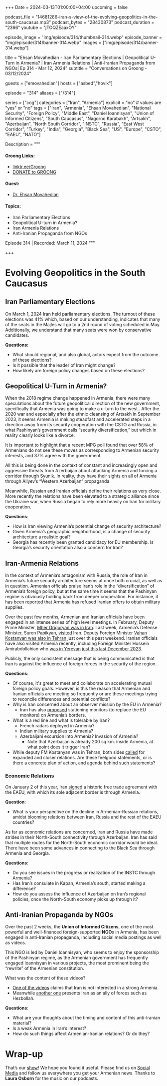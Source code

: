 +++
Date = 2024-03-13T01:00:00+04:00
upcoming = false

podcast_file = "14681286-iran-s-view-of-the-evolving-geopolitics-in-the-south-caucasus.mp3"
podcast_bytes = "28430873"
podcast_duration = "2366"
youtube = "jTOQZEaaxOY"

episode_image = "img/episode/314/thumbnail-314.webp"
episode_banner = "img/episode/314/banner-314.webp"
images = ["img/episode/314/banner-314.webp"]

title = "Ehsan Movahedian - Iran Parliamentary Elections | Geopolitical U-Turn in Armenia? | Iran Armenia Relations | Anti-Iranian Propaganda from NGOs| Ep 314 - Mar 12, 2024"
subtitle = "Conversations on Groong - 03/12/2024"

guests = ["emovahedian"]
hosts = ["asbed","hovik"]

episode = "314"
aliases = ["/314"]

series = ["cog"]
categories = ["Iran", "Armenia"]
explicit = "no" # values are "yes" or "no"
tags = ["Iran", "Armenia", "Ehsan Movahedian", "National Security", "Foreign Policy", "Middle East", "Daniel Ioannisyan", "Union of Informed Citizens", "South Caucasus", "Nagorno Karabakh", "Artsakh", "Azerbaijan", "North South Corridor", "INSTC", "Russia", "East West Corridor", "Turkey", "India", "Georgia", "Black Sea", "US", "Europe", "CSTO", "EAEU", "NATO"]

Description = """

#### Groong Links:
* [linktr.ee/Groong](https://linktr.ee/groong)
* [DONATE to GROONG](https://podcasts.groong.org/donate)

#### Guest:
* [Dr. Ehsan Movahedian](/guest/emovahedian)

#### Topics:
* Iran Parliamentary Elections
* Geopolitical U-turn in Armenia?
* Iran Armenia Relations
* Anti-Iranian Propaganda from NGOs


Episode 314 | Recorded: March 11, 2024
"""

+++

# Evolving Geopolitics in the South Caucasus

## Iran Parliamentary Elections

On March 1, 2024 Iran held parliamentary elections. The turnout of these elections was 41% which, based on our understanding, indicates that many of the seats in the Majles will go to a 2nd round of voting scheduled in May. Additionally, we understand that many seats were won by conservative candidates.

**Questions:**
* What should regional, and also global, actors expect from the outcome of these elections?
* Is it possible that the leader of Iran might change?
* How likely are foreign policy changes based on these elections?


## Geopolitical U-Turn in Armenia?

When the 2018 regime change happened in Armenia, there were many speculations about the future geopolitical direction of the new government, specifically that Armenia was going to make a u-turn to the west.. After the 2020 war and especially after the ethnic cleansing of Artsakh in September 2023, it seems Armenia is making steadfast and accelerated steps in a direction away from its security cooperation with the CSTO and Russia, in what Pashinyan’s government calls “security diversification,” but which in reality clearly looks like a divorce.

It is important to highlight that a recent MPG poll found that over 58% of Armenians do not see these moves as corresponding to Armenian security interests, and 37% agree with the government.

All this is being done in the context of constant and increasingly open and aggressive threats from Azerbaijan about attacking Armenia and forcing a corridor through Syunik. In reality, they have their sights on all of Armenia through Aliyev’s “Western Azerbaijan” propaganda.

Meanwhile, Russian and Iranian officials define their relations as very close. More recently the relations have been elevated to a strategic alliance since the Ukraine war, when Russia began to rely more heavily on Iran for military cooperation.

**Questions**:
* How is Iran viewing Armenia’s potential change of security architecture?
* Given Armenia’s geographic neighborhood, is a change of security architecture a realistic goal?
* Georgia has recently been granted candidacy for EU membership. Is Georgia’s security orientation also a concern for Iran?


## Iran-Armenia Relations

In the context of Armenia’s antagonism with Russia, the role of Iran in Armenia’s future security architecture seems at once both crucial, as well as in question. Armenian officials praise Iran’s role in the “diversification” of Armenia’s foreign policy, but at the same time it seems that the Pashinyan regime is obviously holding back from deeper cooperation. For instance, it has been reported that Armenia has refused Iranian offers to obtain military supplies.

Over the past few months, Armenian and Iranian officials have been engaged in an intense series of high level meetings. In February, Deputy Prime Minister, [Mher Grigoryan was in Iran](https://iran.mfa.am/en/news/2024/02/14/armenian-deputy-prime-minister-mher-grigoryan-visited-the-islamic-republic-of-iran/12580). Last week, Armenia’s Defense Minister, Suren Papikyan, [visited](https://www.azatutyun.am/a/32850808.html) Iran. Deputy Foreign Minister [Vahan Kostanyan was also in Tehran](https://www.mfa.am/en/press-releases/2024/03/09/political_consultations_Arm_Iran/12543) just over this past weekend. Iranian officials have also visited Armenia recently, including Foreign Minister Hossein Amirabdollahian who [was in Yerevan just this last December 2023](https://en.mfa.ir/portal/newsview/737196/Iran-FM-in-Yerevan-for-talks-with-Armenian-officials).

Publicly, the only consistent message that is being communicated is that Iran is against the influence of foreign forces in the security of the region.

**Questions**:
* Of course, it's great to meet and collaborate on accelerating mutual foreign policy goals. However, is this the reason that Armenian and Iranian officials are meeting so frequently or are these meetings trying to reconcile differences and potential conflicts?
* Why is Iran concerned about an observer mission by the EU in Armenia?
    * Iran has also [proposed](https://armenpress.am/eng/news/1121155.html) stationing monitors (to replace the EU monitors) on Armenia’s borders.
* What is a red line and what is tolerable by Iran?
    * French radars deployed in Armenia?
    * Indian military supplies to Armenia?
    * Azerbaijani excursion into Armenia? Invasion of Armenia?
        * Note that Azerbaijan is already 200 sq.km. inside Armenia, at what point does it trigger Iran?
* While deputy FM Kostanyan was in Tehran, both sides [called](https://www.tasnimnews.com/en/news/2024/03/10/3052595/iran-armenia-ties-benefit-regional-security-amirabdollahian) for expanded and closer relations. Are these feelgood statements, or is there a concrete plan of action, and agenda behind such statements?


### Economic Relations

On January 2 of this year, Iran [signed](https://www.intellinews.com/iran-eeu-sign-historic-free-trade-agreement-306057/#:~:text=The%20Iran%2DEurasian%20Economic%20Union,party%2C%20exempt%20from%20tariff%20elimination) a historic free trade agreement with the EAEU, with which its sole adjacent border is through Armenia.

**Question**:
* What is your perspective on the decline in Armenian-Russian relations, amidst blooming relations between Iran, Russia and the rest of the EAEU countries?

As far as economic relations are concerned, Iran and Russia have made strides in their North-South connectivity through Azerbaijan. Iran has said that multiple routes for the North-South economic corridor would be ideal. There have been some advances in connecting to the Black Sea through Armenia and Georgia.

**Questions**:
* Do you see issues in the progress or realization of the INSTC through Armenia?
* Has Iran’s consulate in Kapan, Armenia’s south, started making a difference?
* How do you assess the influence of Azerbaijan on Iran’s regional policies, once the North-South economy picks up through it?


## Anti-Iranian Propaganda by NGOs

Over the past 2 weeks, the __Union of Informed Citizens__, one of the most powerful and well-financed foreign-supported **NGO**s in Armenia, has been engaged in anti-Iranian propaganda, including social media postings as well as videos.

This NGO is led by Daniel Ioannisyan, who seems to enjoy the sponsorship of the Pashinyan regime, as the Armenian government has frequently engaged Ioannisyan in various projects, the most prominent being the “rewrite” of the Armenian constitution.

What was the content of these videos? 
* [One of the videos](https://www.youtube.com/watch?v=3L_jzePsgXs) claims that Iran is not interested in a strong Armenia.
* Meanwhile [another one](https://www.youtube.com/watch?v=Jh4H6Djeg70) presents Iran as an ally of forces such as Hezbollah.

**Questions**:
* What are your thoughts about the timing and content of this anti-Iranian material?
* Is a weak Armenia in Iran’s interest?
* How do such things affect Armenian-Iranian relations? Or do they?


# Wrap-up

That’s our [show](https://podcasts.groong.org/)! We hope you found it useful. Please find us on [Social Media](https://linktr.ee/groong) and follow us everywhere you get your Armenian news.
Thanks to **Laura Osborn** for the music on our podcasts.
